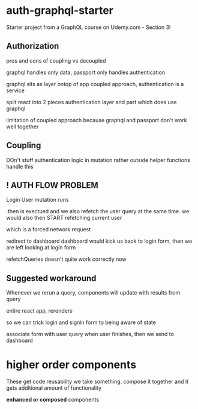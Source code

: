 # auth-graphql-starter
Starter project from a GraphQL course on Udemy.com - Section 3!

## Authorization
pros and cons of coupling vs decoupled

graphql handles only data, passport only handles authentication

graphql sits as layer ontop of app
coupled approach, authentication is a service

split react into 2 pieces
authentication layer
and part which does use graphql

limitation of coupled approach
because graphql and passport don't work well together

## Coupling
DOn't stuff authentication logic in mutation
rather outside helper functions handle this


## ! AUTH FLOW PROBLEM
Login User mutation runs

.then is exectued and we also refetch the user query at the same time.
we would also then START refetching current user

which is a forced network request

redirect to dashboard
dashboard would kick us back to login form, then we are left looking at login form

refetchQueries doesn't quite work correctly now

## Suggested workaround
Whenever we rerun a query, components will update with results from query

entire react app, rerenders

so we can trick login and signin form to being aware of state

associate form with user query
when user finishes, then we send to dashboard

# higher order components
These get code reusability
we take something, compose it together
and it gets additional amount of functionality

**enhanced or composed** components
